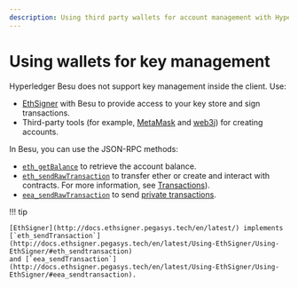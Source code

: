 ```yaml
---
description: Using third party wallets for account management with Hyperledger Besu
---
```


# Using wallets for key management

Hyperledger Besu does not support key management inside the client. Use:

* [EthSigner](http://docs.ethsigner.pegasys.tech/en/latest/) with Besu to provide access to your
  key store and sign transactions.
* Third-party tools (for example, [MetaMask](https://metamask.io/) and [web3j](https://web3j.io/))
  for creating accounts.

In Besu, you can use the JSON-RPC methods:

* [`eth_getBalance`](../../Reference/API-Methods.md#eth_getbalance) to retrieve the account balance.
* [`eth_sendRawTransaction`](../../Reference/API-Methods.md#eth_sendrawtransaction) to transfer
  ether or create and interact with contracts. For more information, see
  [Transactions](Transactions.md#transactions)).
* [`eea_sendRawTransaction`](../../Reference/API-Methods.md#eea_sendrawtransaction) to send
  [private transactions](Creating-Sending-Private-Transactions.md).

!!! tip

    [EthSigner](http://docs.ethsigner.pegasys.tech/en/latest/) implements
    [`eth_sendTransaction`](http://docs.ethsigner.pegasys.tech/en/latest/Using-EthSigner/Using-EthSigner/#eth_sendtransaction)
    and [`eea_sendTransaction`](http://docs.ethsigner.pegasys.tech/en/latest/Using-EthSigner/Using-EthSigner/#eea_sendtransaction).
